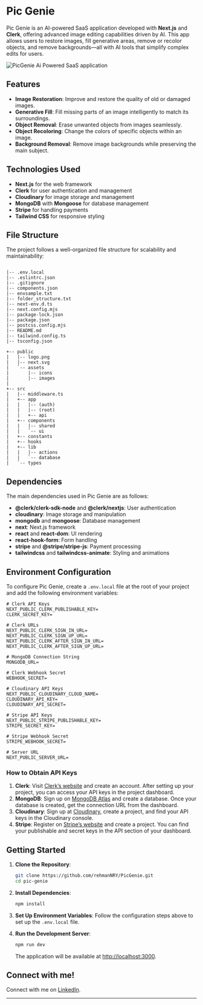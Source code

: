# Pic Genie

Pic Genie is an AI-powered SaaS application developed with **Next.js** and **Clerk**, offering advanced image editing capabilities driven by AI. This app allows users to restore images, fill generative areas, remove or recolor objects, and remove backgrounds—all with AI tools that simplify complex edits for users.

![PicGenie Ai Powered SaaS application](/.public/images/screenshot.png 'PicGenie Ai Powered SaaS application')


## Features

- **Image Restoration**: Improve and restore the quality of old or damaged images.
- **Generative Fill**: Fill missing parts of an image intelligently to match its surroundings.
- **Object Removal**: Erase unwanted objects from images seamlessly.
- **Object Recoloring**: Change the colors of specific objects within an image.
- **Background Removal**: Remove image backgrounds while preserving the main subject.

## Technologies Used

- **Next.js** for the web framework
- **Clerk** for user authentication and management
- **Cloudinary** for image storage and management
- **MongoDB** with **Mongoose** for database management
- **Stripe** for handling payments
- **Tailwind CSS** for responsive styling

## File Structure

The project follows a well-organized file structure for scalability and maintainability:

```

|-- .env.local
|-- .eslintrc.json
|-- .gitignore
|-- components.json
|-- envsample.txt
|-- folder_structure.txt
|-- next-env.d.ts
|-- next.config.mjs
|-- package-lock.json
|-- package.json
|-- postcss.config.mjs
|-- README.md
|-- tailwind.config.ts
|-- tsconfig.json

+-- public
|   |-- logo.png
|   |-- next.svg
|   `-- assets
|       |-- icons
|       |-- images
|
+-- src
|   |-- middleware.ts
|   +-- app
|   |   |-- (auth)
|   |   |-- (root)
|   |   +-- api
|   +-- components
|   |   |-- shared
|   |   `-- ui
|   +-- constants
|   +-- hooks
|   +-- lib
|   |   |-- actions
|   |   `-- database
|   `-- types
```

## Dependencies

The main dependencies used in Pic Genie are as follows:

- **@clerk/clerk-sdk-node** and **@clerk/nextjs**: User authentication
- **cloudinary**: Image storage and manipulation
- **mongodb** and **mongoose**: Database management
- **next**: Next.js framework
- **react** and **react-dom**: UI rendering
- **react-hook-form**: Form handling
- **stripe** and **@stripe/stripe-js**: Payment processing
- **tailwindcss** and **tailwindcss-animate**: Styling and animations

## Environment Configuration

To configure Pic Genie, create a `.env.local` file at the root of your project and add the following environment variables:

```env
# Clerk API Keys
NEXT_PUBLIC_CLERK_PUBLISHABLE_KEY=
CLERK_SECRET_KEY=

# Clerk URLs
NEXT_PUBLIC_CLERK_SIGN_IN_URL=
NEXT_PUBLIC_CLERK_SIGN_UP_URL=
NEXT_PUBLIC_CLERK_AFTER_SIGN_IN_URL=
NEXT_PUBLIC_CLERK_AFTER_SIGN_UP_URL=

# MongoDB Connection String
MONGODB_URL=

# Clerk Webhook Secret
WEBHOOK_SECRET=

# Cloudinary API Keys
NEXT_PUBLIC_CLOUDINARY_CLOUD_NAME=
CLOUDINARY_API_KEY=
CLOUDINARY_API_SECRET=

# Stripe API Keys
NEXT_PUBLIC_STRIPE_PUBLISHABLE_KEY=
STRIPE_SECRET_KEY=

# Stripe Webhook Secret
STRIPE_WEBHOOK_SECRET=

# Server URL
NEXT_PUBLIC_SERVER_URL=
```

### How to Obtain API Keys

1. **Clerk**: Visit [Clerk’s website](https://clerk.dev/) and create an account. After setting up your project, you can access your API keys in the project dashboard.
2. **MongoDB**: Sign up on [MongoDB Atlas](https://www.mongodb.com/cloud/atlas) and create a database. Once your database is created, get the connection URL from the dashboard.
3. **Cloudinary**: Sign up at [Cloudinary](https://cloudinary.com/), create a project, and find your API keys in the Cloudinary console.
4. **Stripe**: Register on [Stripe’s website](https://stripe.com/) and create a project. You can find your publishable and secret keys in the API section of your dashboard.

## Getting Started

1. **Clone the Repository**:
   ```bash
   git clone https://github.com/rehmanNRY/PicGenie.git
   cd pic-genie
   ```

2. **Install Dependencies**:
   ```bash
   npm install
   ```

3. **Set Up Environment Variables**: Follow the configuration steps above to set up the `.env.local` file.

4. **Run the Development Server**:
   ```bash
   npm run dev
   ```

   The application will be available at [http://localhost:3000](http://localhost:3000).

## Connect with me!

Connect with me on [LinkedIn](https://www.linkedin.com/in/rehman-nry/).

---
